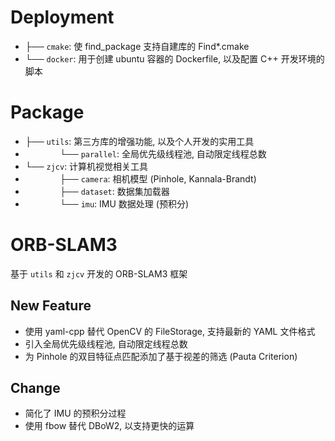 # Deployment

- ├── `cmake`: 使 find_package 支持自建库的 Find*.cmake
- └── `docker`: 用于创建 ubuntu 容器的 Dockerfile, 以及配置 C++ 开发环境的脚本

# Package

- ├── `utils`: 第三方库的增强功能, 以及个人开发的实用工具
- $~~~~~~~~~~~~~~$└── `parallel`: 全局优先级线程池, 自动限定线程总数
- └── `zjcv`: 计算机视觉相关工具
- $~~~~~~~~~~~~~~$├── `camera`: 相机模型 (Pinhole, Kannala-Brandt)
- $~~~~~~~~~~~~~~$├── `dataset`: 数据集加载器
- $~~~~~~~~~~~~~~$└── `imu`: IMU 数据处理 (预积分)

# ORB-SLAM3

基于 `utils` 和 `zjcv` 开发的 ORB-SLAM3 框架

## New Feature

- 使用 yaml-cpp 替代 OpenCV 的 FileStorage, 支持最新的 YAML 文件格式
- 引入全局优先级线程池, 自动限定线程总数
- 为 Pinhole 的双目特征点匹配添加了基于视差的筛选 (Pauta Criterion)

## Change
- 简化了 IMU 的预积分过程
- 使用 fbow 替代 DBoW2, 以支持更快的运算

